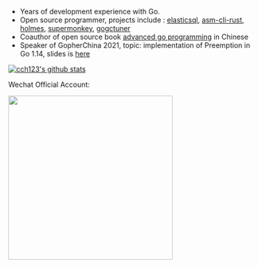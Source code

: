 * Years of development experience with Go.
* Open source programmer, projects include : [elasticsql](http://github.com/cch123/elasticsql), [asm-cli-rust](http://github.com/cch123/asm-cli-rust), [holmes](https://github.com/mosn/holmes), [supermonkey](http://github.com/cch123/supermonkey), [gogctuner](https://github.com/cch123/gogctuner)
* Coauthor of open source book [advanced go programming](https://github.com/chai2010/advanced-go-programming-book) in Chinese
* Speaker of GopherChina 2021, topic: implementation of Preemption in Go 1.14, slides is [here](https://github.com/gopherchina/conference/blob/master/2021/2.2.3%20Go%E8%AF%AD%E8%A8%80%E7%9A%84%E6%8A%A2%E5%8D%A0%E5%BC%8F%E8%B0%83%E5%BA%A6.pdf)

[![cch123's github stats](https://github-readme-stats-git-masterrstaa-rickstaa.vercel.app/api?username=cch123)](https://github.com/cch123)

Wechat Official Account:

<img width="330px"  src="https://xargin.com/content/images/2021/05/wechat.png">
